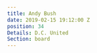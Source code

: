 ```yaml
---
title: Andy Bush
date: 2019-02-15 19:12:00 Z
position: 34
Details: D.C. United
Section: board
---
```


